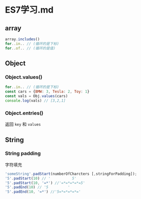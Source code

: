# ES7学习.md

## array
```js
array.includes()
for..in.. // (循环的是下标)
for..of.. // (循环的是值)
```
## Object
### Object.values()

```js
for..in.. // (循环的是下标)
const cars = {BMW: 3, Tesla: 2, Toy: 1}
const vals = Obj.values(cars)
console.log(vals) // [3,2,1]
```

### Object.entries()

返回 `key` 和 `values`

## String
 
### String padding

字符填充
```js
'someString'.padStart(numberOfCharcters [,stringForPadding]); 
'5'.padStart(10) // '          5'
'5'.padStart(10, '=*') //'=*=*=*=*=5'
'5'.padEnd(10) // '5         '
'5'.padEnd(10, '=*') //'5=*=*=*=*='
```